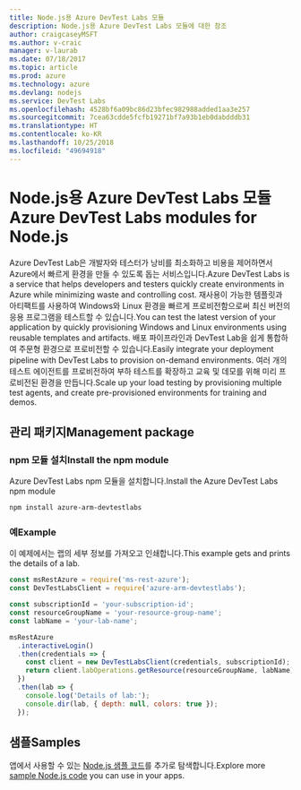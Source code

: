 ```yaml
---
title: Node.js용 Azure DevTest Labs 모듈
description: Node.js용 Azure DevTest Labs 모듈에 대한 참조
author: craigcaseyMSFT
ms.author: v-craic
manager: v-laurab
ms.date: 07/18/2017
ms.topic: article
ms.prod: azure
ms.technology: azure
ms.devlang: nodejs
ms.service: DevTest Labs
ms.openlocfilehash: 4528bf6a09bc86d23bfec982988added1aa3e257
ms.sourcegitcommit: 7cea63cdde5fcfb19271bf7a93b1eb0dabdddb31
ms.translationtype: HT
ms.contentlocale: ko-KR
ms.lasthandoff: 10/25/2018
ms.locfileid: "49694918"
---
```

# <a name="azure-devtest-labs-modules-for-nodejs"></a><span data-ttu-id="8c69e-103">Node.js용 Azure DevTest Labs 모듈</span><span class="sxs-lookup"><span data-stu-id="8c69e-103">Azure DevTest Labs modules for Node.js</span></span>

<span data-ttu-id="8c69e-104">Azure DevTest Lab은 개발자와 테스터가 낭비를 최소화하고 비용을 제어하면서 Azure에서 빠르게 환경을 만들 수 있도록 돕는 서비스입니다.</span><span class="sxs-lookup"><span data-stu-id="8c69e-104">Azure DevTest Labs is a service that helps developers and testers quickly create environments in Azure while minimizing waste and controlling cost.</span></span> <span data-ttu-id="8c69e-105">재사용이 가능한 템플릿과 아티팩트를 사용하여 Windows와 Linux 환경을 빠르게 프로비전함으로써 최신 버전의 응용 프로그램을 테스트할 수 있습니다.</span><span class="sxs-lookup"><span data-stu-id="8c69e-105">You can test the latest version of your application by quickly provisioning Windows and Linux environments using reusable templates and artifacts.</span></span> <span data-ttu-id="8c69e-106">배포 파이프라인과 DevTest Lab을 쉽게 통합하여 주문형 환경으로 프로비전할 수 있습니다.</span><span class="sxs-lookup"><span data-stu-id="8c69e-106">Easily integrate your deployment pipeline with DevTest Labs to provision on-demand environments.</span></span> <span data-ttu-id="8c69e-107">여러 개의 테스트 에이전트를 프로비전하여 부하 테스트를 확장하고 교육 및 데모를 위해 미리 프로비전된 환경을 만듭니다.</span><span class="sxs-lookup"><span data-stu-id="8c69e-107">Scale up your load testing by provisioning multiple test agents, and create pre-provisioned environments for training and demos.</span></span>

## <a name="management-package"></a><span data-ttu-id="8c69e-108">관리 패키지</span><span class="sxs-lookup"><span data-stu-id="8c69e-108">Management package</span></span>

### <a name="install-the-npm-module"></a><span data-ttu-id="8c69e-109">npm 모듈 설치</span><span class="sxs-lookup"><span data-stu-id="8c69e-109">Install the npm module</span></span>

<span data-ttu-id="8c69e-110">Azure DevTest Labs npm 모듈을 설치합니다.</span><span class="sxs-lookup"><span data-stu-id="8c69e-110">Install the Azure DevTest Labs npm module</span></span>

```bash
npm install azure-arm-devtestlabs
```

### <a name="example"></a><span data-ttu-id="8c69e-111">예</span><span class="sxs-lookup"><span data-stu-id="8c69e-111">Example</span></span>

<span data-ttu-id="8c69e-112">이 예제에서는 랩의 세부 정보를 가져오고 인쇄합니다.</span><span class="sxs-lookup"><span data-stu-id="8c69e-112">This example gets and prints the details of a lab.</span></span>

```javascript
const msRestAzure = require('ms-rest-azure');
const DevTestLabsClient = require('azure-arm-devtestlabs');

const subscriptionId = 'your-subscription-id';
const resourceGroupName = 'your-resource-group-name';
const labName = 'your-lab-name';

msRestAzure
  .interactiveLogin()
  .then(credentials => {
    const client = new DevTestLabsClient(credentials, subscriptionId);
    return client.labOperations.getResource(resourceGroupName, labName);
  })
  .then(lab => {
    console.log('Details of lab:');
    console.dir(lab, { depth: null, colors: true });
  });
```

## <a name="samples"></a><span data-ttu-id="8c69e-113">샘플</span><span class="sxs-lookup"><span data-stu-id="8c69e-113">Samples</span></span>

<span data-ttu-id="8c69e-114">앱에서 사용할 수 있는 [Node.js 샘플 코드](https://azure.microsoft.com/resources/samples/?platform=nodejs)를 추가로 탐색합니다.</span><span class="sxs-lookup"><span data-stu-id="8c69e-114">Explore more [sample Node.js code](https://azure.microsoft.com/resources/samples/?platform=nodejs) you can use in your apps.</span></span>
